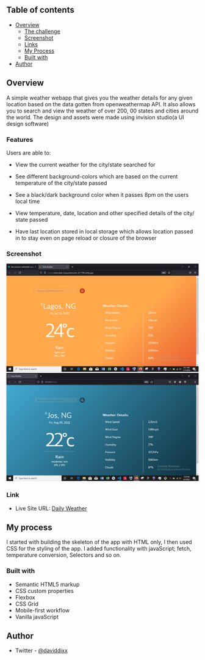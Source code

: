## Table of contents

- [Overview](#overview)
  - [The challenge](#the-challenge)
  - [Screenshot](#screenshot)
  - [Links](#links)
  - [My Process](#my-process)
  - [Built with](#built-with)
- [Author](#author)

## Overview
A simple weather webapp that gives you the weather details for any given location based on the data gotten from  openweathermap API.
It also allows you to search and view the weather of over 200, 00 states and cities around the world.
The design and assets were made using invision studio(a UI design software)

### Features

Users are able to:

- View the current weather for the city/state searched for

- See different background-colors which are based on the current temperature of the city/state passed

- See a black/dark background color when it passes 8pm on the users local time

- View temperature, date, location and other specified details of the city/ state passed

- Have last location stored in local storage which allows location passed in to stay even on page reload or closure of the browser

### Screenshot

![](/images/Screenshot%20(119).png)
![](/images/Screenshot%20(128).png)

### Link

- Live Site URL: [Daily Weather](https://admirable-croquembouche-47179f.netlify.app/)

## My process
I started with building the skeleton of the app with HTML only, I then used CSS for the styling of the app. I added functionality with javaScript; fetch, temperature conversion, Selectors and so on. 

### Built with

- Semantic HTML5 markup
- CSS custom properties
- Flexbox
- CSS Grid
- Mobile-first workflow
- Vanilla javaScript

## Author
- Twitter - [@daviddixx](https://www.twitter.com/dixx_david)

